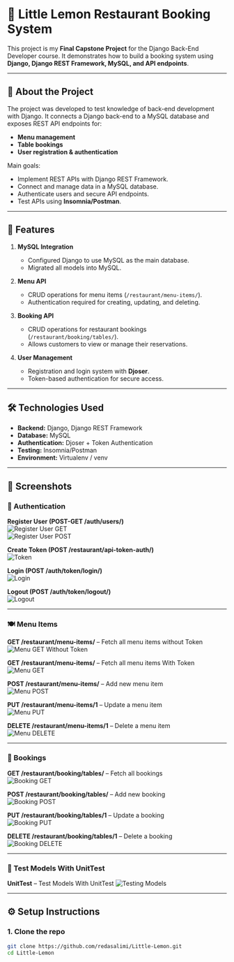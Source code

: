 # 🍋 Little Lemon Restaurant Booking System

This project is my **Final Capstone Project** for the Django Back-End Developer course.
It demonstrates how to build a booking system using **Django, Django REST Framework, MySQL, and API endpoints**.

---

## 📌 About the Project
The project was developed to test knowledge of back-end development with Django.
It connects a Django back-end to a MySQL database and exposes REST API endpoints for:

- **Menu management**
- **Table bookings**
- **User registration & authentication**

Main goals:
- Implement REST APIs with Django REST Framework.
- Connect and manage data in a MySQL database.
- Authenticate users and secure API endpoints.
- Test APIs using **Insomnia/Postman**.

---

## 🚀 Features

1. **MySQL Integration**
   - Configured Django to use MySQL as the main database.  
   - Migrated all models into MySQL.  

2. **Menu API**  
   - CRUD operations for menu items (`/restaurant/menu-items/`).  
   - Authentication required for creating, updating, and deleting.  

3. **Booking API**  
   - CRUD operations for restaurant bookings (`/restaurant/booking/tables/`).  
   - Allows customers to view or manage their reservations.  

4. **User Management**  
   - Registration and login system with **Djoser**.  
   - Token-based authentication for secure access.  

---

## 🛠️ Technologies Used  

- **Backend:** Django, Django REST Framework  
- **Database:** MySQL  
- **Authentication:** Djoser + Token Authentication  
- **Testing:** Insomnia/Postman  
- **Environment:** Virtualenv / venv  

---

## 📸 Screenshots  

### 🔑 Authentication

**Register User (POST-GET /auth/users/)**  
![Register User GET](Screenshots/register.png)  
![Register User POST](Screenshots/register2.png)  

**Create Token (POST /restaurant/api-token-auth/)**  
![Token](Screenshots/create-token.png)

**Login (POST /auth/token/login/)**  
![Login](Screenshots/login.png)

**Logout (POST /auth/token/logout/)**  
![Logout](Screenshots/logout.png)  

---

### 🍽️ Menu Items  

**GET /restaurant/menu-items/** – Fetch all menu items without Token
![Menu GET Without Token](Screenshots/menu-get-noToken.png)  

**GET /restaurant/menu-items/** – Fetch all menu items With Token
![Menu GET](Screenshots/menu-get.png)  

**POST /restaurant/menu-items/** – Add new menu item  
![Menu POST](Screenshots/menu-post.png)  

**PUT /restaurant/menu-items/1** – Update a menu item  
![Menu PUT](Screenshots/menu-put.png)  

**DELETE /restaurant/menu-items/1** – Delete a menu item  
![Menu DELETE](Screenshots/menu-delete.png)  

---

### 📅 Bookings  

**GET /restaurant/booking/tables/** – Fetch all bookings  
![Booking GET](Screenshots/booking-get.png)  

**POST /restaurant/booking/tables/** – Add new booking  
![Booking POST](Screenshots/booking-post.png)  

**PUT /restaurant/booking/tables/1** – Update a booking  
![Booking PUT](Screenshots/booking-put.png)  

**DELETE /restaurant/booking/tables/1** – Delete a booking  
![Booking DELETE](Screenshots/booking-delete.png)  

---

### 📅 Test Models With UnitTest  

**UnitTest** – Test Models With UnitTest
![Testing Models](Screenshots/test-models.png)  

---

## ⚙️ Setup Instructions  

### 1. Clone the repo  
```bash
git clone https://github.com/redasalimi/Little-Lemon.git
cd Little-Lemon
